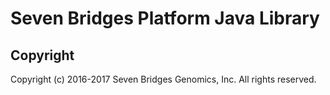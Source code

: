 # Seven Bridges Platform Java Library



## Copyright

Copyright (c) 2016-2017 Seven Bridges Genomics, Inc. All rights reserved.
